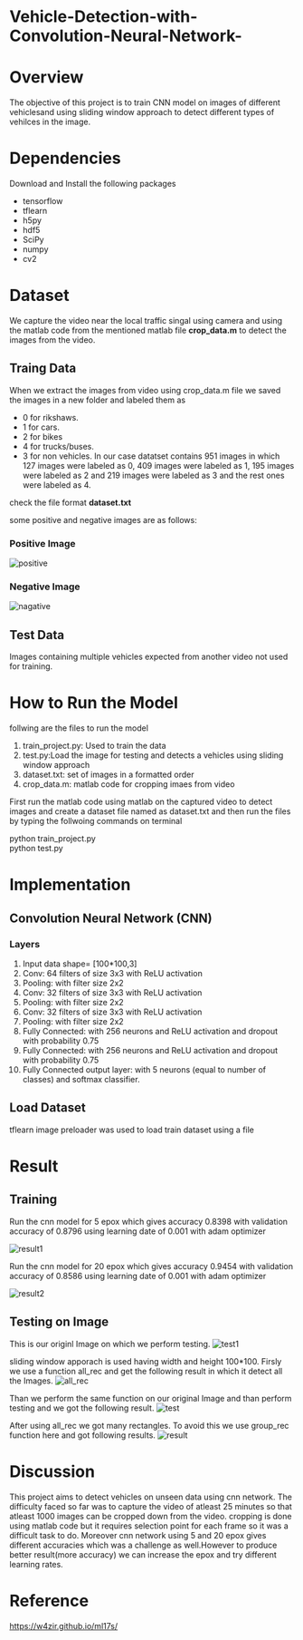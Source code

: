 # Vehicle-Detection-with-Convolution-Neural-Network-

# Overview

The objective of this project is to train CNN model on images of different vehiclesand using sliding window approach to detect different types of vehilces in the image.

# Dependencies

Download and Install the following packages
- tensorflow
- tflearn
- h5py
- hdf5
- SciPy
- numpy
- cv2

# Dataset

 We capture the video near the local traffic singal using camera and using the matlab code from the mentioned matlab file <b>crop_data.m</b> to detect the images  from the video.

## Traing Data
When  we extract the images from video using crop_data.m file we saved the images in a new folder and labeled them as
- 0 for rikshaws. 
- 1 for cars.
- 2 for bikes
- 4 for trucks/buses.
- 3 for non vehicles.
In our case datatset contains 951 images in which 127 images were labeled as 0, 409 images were labeled as 1, 195 images were labeled as 2 and 219 images were labeled as 3 and the rest ones were labeled as 4.

check the file format <b>dataset.txt</b>

some positive and negative images are as follows:

### Positive Image
![positive](https://user-images.githubusercontent.com/26170668/27723536-139483ac-5d87-11e7-9777-4f860b7a90d5.png)

### Negative Image
![nagative](https://user-images.githubusercontent.com/26170668/27723538-19226ce4-5d87-11e7-8922-cb055850617f.png)

## Test Data

Images containing multiple vehicles expected from another video not used for training.

# How to Run the Model

follwing are the files to run the model
1. train_project.py: Used to train the data
2. test.py:Load the image for testing and detects a vehicles using sliding window approach
3. dataset.txt: set of images in a formatted order 
4. crop_data.m: matlab code for cropping imaes from video


  First run the matlab code using matlab on the captured video to detect images and create a dataset file named 
  as dataset.txt and then run the files by typing the follwoing commands on terminal
  
  python train_project.py  
  python test.py      


# Implementation

## Convolution Neural Network (CNN)
### Layers
1. Input data shape= [100*100,3]
2. Conv: 64 filters of size 3x3 with ReLU activation
3. Pooling: with filter size 2x2
4. Conv: 32 filters of size 3x3 with ReLU activation
5. Pooling: with filter size 2x2
6. Conv: 32 filters of size 3x3 with ReLU activation
7. Pooling: with filter size 2x2
8. Fully Connected: with 256 neurons and ReLU activation and dropout with probability 0.75
9. Fully Connected: with 256 neurons and ReLU activation and dropout with probability 0.75
10. Fully Connected output layer: with 5 neurons (equal to number of classes) and softmax classifier.


## Load Dataset
 tflearn image preloader was used to load train dataset using a file 
 

# Result

## Training
    
Run the cnn model for 5 epox which gives accuracy 0.8398 with validation accuracy of 0.8796 using learning date of 
0.001 with adam optimizer
   
   ![result1](https://user-images.githubusercontent.com/26170668/27747443-93bca692-5de4-11e7-9fdf-c4300dda9f22.png)

   



Run the cnn model for 20 epox which gives accuracy 0.9454 with validation accuracy of 0.8586 using learning date of 0.001 with adam
optimizer
   
   ![result2](https://user-images.githubusercontent.com/26170668/27747425-7efdab02-5de4-11e7-8d2e-b030ca6473c7.png)



## Testing on Image

This is our originl Image on which we perform testing.
![test1](https://user-images.githubusercontent.com/26170668/27746961-bd8c3886-5de2-11e7-98f5-7a4842fad7b5.jpg)

   sliding window apporach is used having width and height 100*100. Firsly we use a function all_rec and get the following result in which it detect all the Images. 
 ![all_rec](https://user-images.githubusercontent.com/26170668/27745828-4b7d795c-5dde-11e7-977d-a4f8df512b95.png)


Than we perform the same function on our original Image and than perform testing and we got the following result.
![test](https://user-images.githubusercontent.com/26170668/27746960-bd4fad58-5de2-11e7-8b11-fbcbb15cbf20.jpg)


After using all_rec we got many rectangles. To avoid this we use group_rec function here and got following results.
![result](https://user-images.githubusercontent.com/26170668/27745882-7e84bc8e-5dde-11e7-876f-2d21c55d389c.png)

# Discussion

This project aims to detect vehicles on unseen data using cnn network. The difficulty faced so far was to capture the video of atleast 25 minutes so that atleast 1000 images can be cropped down from the video. cropping is done using matlab code but it requires selection point for each frame so it was a difficult task to do. Moreover cnn network using 5 and 20 epox gives different accuracies which was a challenge as well.However to produce better result(more accuracy) we can increase the epox and try different learning rates.


# Reference

https://w4zir.github.io/ml17s/


